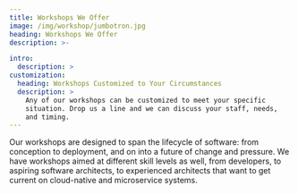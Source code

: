 ```yaml
---
title: Workshops We Offer
image: /img/workshop/jumbotron.jpg
heading: Workshops We Offer
description: >-

intro:
  description: >
customization:
  heading: Workshops Customized to Your Circumstances
  description: >
    Any of our workshops can be customized to meet your specific
    situation. Drop us a line and we can discuss your staff, needs,
    and timing.
---
```


Our workshops are designed to span the lifecycle of software: from
conception to deployment, and on into a future of change and
pressure. We have workshops aimed at different skill levels as well,
from developers, to aspiring software architects, to experienced
architects that want to get current on cloud-native and microservice
systems.
